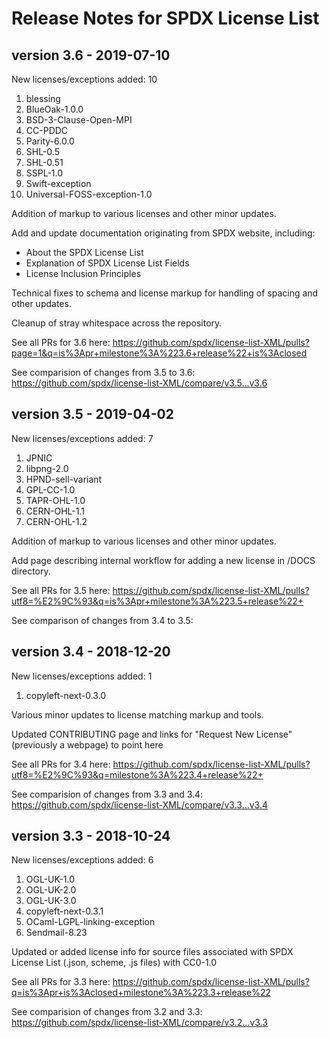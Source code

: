 # Release Notes for SPDX License List

## version 3.6 - 2019-07-10

New licenses/exceptions added: 10

1. blessing
1. BlueOak-1.0.0
1. BSD-3-Clause-Open-MPI
1. CC-PDDC
1. Parity-6.0.0
1. SHL-0.5
1. SHL-0.51
1. SSPL-1.0
1. Swift-exception
1. Universal-FOSS-exception-1.0

Addition of markup to various licenses and other minor updates.

Add and update documentation originating from SPDX website, including:
* About the SPDX License List
* Explanation of SPDX License List Fields
* License Inclusion Principles

Technical fixes to schema and license markup for handling of spacing and other updates.

Cleanup of stray whitespace across the repository.

See all PRs for 3.6 here: https://github.com/spdx/license-list-XML/pulls?page=1&q=is%3Apr+milestone%3A%223.6+release%22+is%3Aclosed

See comparision of changes from 3.5 to 3.6: https://github.com/spdx/license-list-XML/compare/v3.5...v3.6


## version 3.5 - 2019-04-02

New licenses/exceptions added: 7

1. JPNIC
1. libpng-2.0
1. HPND-sell-variant
1. GPL-CC-1.0
1. TAPR-OHL-1.0
1. CERN-OHL-1.1
1. CERN-OHL-1.2

Addition of markup to various licenses and other minor updates.

Add page describing internal workflow for adding a new license in /DOCS directory.

See all PRs for 3.5 here: https://github.com/spdx/license-list-XML/pulls?utf8=%E2%9C%93&q=is%3Apr+milestone%3A%223.5+release%22+

See comparison of changes from 3.4 to 3.5:

## version 3.4 - 2018-12-20

New licenses/exceptions added: 1

1. copyleft-next-0.3.0

Various minor updates to license matching markup and tools.

Updated CONTRIBUTING page and links for "Request New License" (previously a webpage) to point here

See all PRs for 3.4 here: https://github.com/spdx/license-list-XML/pulls?utf8=%E2%9C%93&q=milestone%3A%223.4+release%22+

See comparision of changes from 3.3 and 3.4: https://github.com/spdx/license-list-XML/compare/v3.3...v3.4

## version 3.3 - 2018-10-24

New licenses/exceptions added: 6
1. OGL-UK-1.0
1. OGL-UK-2.0
1. OGL-UK-3.0
1. copyleft-next-0.3.1
1. OCaml-LGPL-linking-exception
1. Sendmail-8.23

Updated or added license info for source files associated with SPDX License List (.json, scheme, .js files) with CC0-1.0

See all PRs for 3.3 here: https://github.com/spdx/license-list-XML/pulls?q=is%3Apr+is%3Aclosed+milestone%3A%223.3+release%22

See comparision of changes from 3.2 and 3.3: https://github.com/spdx/license-list-XML/compare/v3.2...v3.3

